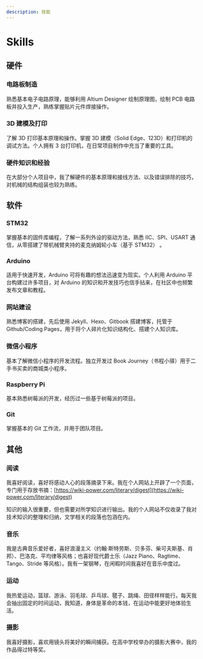 ```yaml
---
description: 技能
---
```


# Skills

## 硬件

### 电路板制造

熟悉基本电子电路原理，能够利用 Altium Designer 绘制原理图，绘制 PCB 电路板并投入生产，熟练掌握贴片元件焊接操作。

### 3D 建模及打印

了解 3D 打印基本原理和操作。掌握 3D 建模（Solid Edge、123D）和打印机的调试方法。个人拥有 3 台打印机，在日常项目制作中充当了重要的工具。

### 硬件知识和经验

在大部分个人项目中，我了解硬件的基本原理和接线方法、以及错误排除的技巧，对机械的结构组装也较为熟练。

## 软件

### STM32

掌握基本的固件库编程，了解一系列外设的驱动方法，熟悉 IIC、SPI、USART 通信，从零搭建了带机械臂夹持的麦克纳姆轮小车（基于 STM32） 。

### Arduino

适用于快速开发，Arduino 可将有趣的想法迅速变为现实。个人利用 Arduino 平台构建过许多项目，对 Arduino 的知识和开发技巧也信手拈来，在社区中也频繁发布文章和教程。

### 网站建设

熟悉博客的搭建，先后使用 Jekyll、Hexo、Gitbook 搭建博客，托管于 Github/Coding Pages，用于将个人碎片化知识结构化、搭建个人知识库。

### 微信小程序

基本了解微信小程序的开发流程。独立开发过 Book Journey（书程小驿）用于二手书买卖的商城类小程序。

### Raspberry Pi

基本熟悉树莓派的开发，经历过一些基于树莓派的项目。

### Git

掌握基本的 Git 工作流，并用于团队项目。



## 其他

### 阅读

我喜好阅读，喜好将感动人心的段落摘录下来。我在个人网站上开辟了一个页面，专门用于存放书摘：[https://wiki-power.com/literary/digest](https://wiki-power.com/literary/digest)

知识的输入很重要，但也需要对所学知识进行输出。我的个人网站不仅收录了我对技术知识的整理和归纳，文学相关的段落也包涵在内。

### 音乐

我是古典音乐爱好者，喜好浪漫主义（约翰·斯特劳斯、贝多芬、柴可夫斯基、肖邦）、巴洛克、平均律等风格；也喜好现代爵士乐（Jazz Piano、Ragtime、Tango、Stride 等风格）。我有一架钢琴，在闲暇时间我喜好在音乐中度过。

### 运动

我热爱运动，篮球、游泳、羽毛球、乒乓球、毽子、跳绳、田径样样能行。每天我会抽出固定的时间运动，我知道，身体是革命的本钱，在运动中能更好地体验生活。

### 摄影

我喜好摄影，喜欢用镜头将美好的瞬间捕获。在高中学校举办的摄影大赛中，我的作品得过特等奖。

